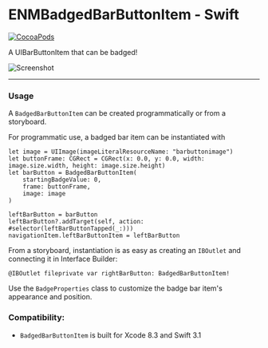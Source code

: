 # ENMBadgedBarButtonItem - Swift

[![CocoaPods](https://img.shields.io/cocoapods/v/ENMBadgedBarButtonItem.svg?style=flat-square)]()

A UIBarButtonItem that can be badged!

![Screenshot](screenshot.png)

---

### Usage
A `BadgedBarButtonItem` can be created programmatically or from a storyboard.

For programmatic use, a badged bar item can be instantiated with
```
let image = UIImage(imageLiteralResourceName: "barbuttonimage")
let buttonFrame: CGRect = CGRect(x: 0.0, y: 0.0, width: image.size.width, height: image.size.height)
let barButton = BadgedBarButtonItem(
    startingBadgeValue: 0,
    frame: buttonFrame,
    image: image
)

leftBarButton = barButton
leftBarButton?.addTarget(self, action: #selector(leftBarButtonTapped(_:)))
navigationItem.leftBarButtonItem = leftBarButton
```

From a storyboard, instantiation is as easy as creating an `IBOutlet` and connecting it in Interface Builder:
```
@IBOutlet fileprivate var rightBarButton: BadgedBarButtonItem!
```

Use the `BadgeProperties` class to customize the badge bar item's appearance and position.

### Compatibility:
* `BadgedBarButtonItem` is built for Xcode 8.3 and Swift 3.1
